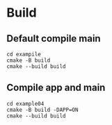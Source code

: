 # Build
## Default compile main
```
cd exampile
cmake -B build
cmake --build build
```
## Compile app and main
```
cd example04
cmake -B build -DAPP=ON 
cmake --build build
```